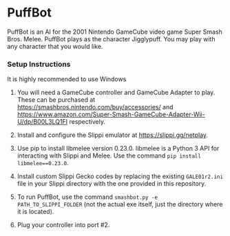 # PuffBot

PuffBot is an AI for the 2001 Nintendo GameCube video game Super Smash Bros. Melee. 
PuffBot plays as the character Jigglypuff.  You may play with any character that you would like.

### Setup Instructions

It is highly recommended to use Windows

1. You will need a GameCube controller and GameCube Adapter to play.  These can be purchased at https://smashbros.nintendo.com/buy/accessories/ and https://www.amazon.com/Super-Smash-GameCube-Adapter-Wii-U/dp/B00L3LQ1FI respectively.

2. Install and configure the Slippi emulator at https://slippi.gg/netplay.

3. Use pip to install libmelee version 0.23.0.  libmelee is a Python 3 API for interacting with Slippi and Melee.  Use the command `pip install libmelee==0.23.0`.

4. Install custom Slippi Gecko codes by replacing the existing `GALE01r2.ini` file in your Slippi directory with the one provided in this repository.

5. To run PuffBot, use the command `smashbot.py -e PATH_TO_SLIPPI_FOLDER` (not the actual exe itself, just the directory where it is located).

6. Plug your controller into port #2.
